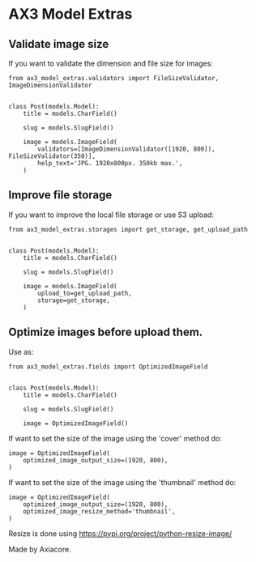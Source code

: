 # AX3 Model Extras

## Validate image size

If you want to validate the dimension and file size for images:

```
from ax3_model_extras.validators import FileSizeValidator, ImageDimensionValidator


class Post(models.Model):
    title = models.CharField()

    slug = models.SlugField()

    image = models.ImageField(
        validators=[ImageDimensionValidator([1920, 800]), FileSizeValidator(350)],
        help_text='JPG. 1920x800px. 350kb max.',
    )
```



## Improve file storage

If you want to improve the local file storage or use S3 upload:

```
from ax3_model_extras.storages import get_storage, get_upload_path


class Post(models.Model):
    title = models.CharField()

    slug = models.SlugField()

    image = models.ImageField(
        upload_to=get_upload_path,
        storage=get_storage,
    )
```


## Optimize images before upload them.

Use as:

```
from ax3_model_extras.fields import OptimizedImageField


class Post(models.Model):
    title = models.CharField()

    slug = models.SlugField()

    image = OptimizedImageField()

```


If want to set the size of the image using the 'cover' method do:

```
image = OptimizedImageField(
    optimized_image_output_size=(1920, 800),
)
```


If want to set the size of the image using the 'thumbnail' method do:

```
image = OptimizedImageField(
    optimized_image_output_size=(1920, 800),
    optimized_image_resize_method='thumbnail',
)
```

Resize is done using https://pypi.org/project/python-resize-image/

Made by Axiacore.
